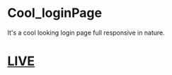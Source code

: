 # Cool_loginPage

It's a cool looking login page full responsive in nature.

# [LIVE](https://coolloginpage-satyapriyo.vercel.app/)
